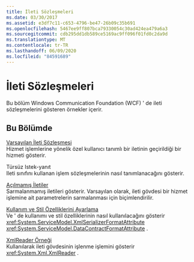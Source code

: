 ```yaml
---
title: İleti Sözleşmeleri
ms.date: 03/30/2017
ms.assetid: e3df7c11-c653-4796-be47-26b09c35b691
ms.openlocfilehash: 5467ee9ff807bca79330054c30ad424ea479a6a3
ms.sourcegitcommit: cdb295dd1db589ce5169ac9ff096f01fd0c2da9d
ms.translationtype: MT
ms.contentlocale: tr-TR
ms.lasthandoff: 06/09/2020
ms.locfileid: "84591689"
---
```

# <a name="message-contracts"></a>İleti Sözleşmeleri
Bu bölüm Windows Communication Foundation (WCF) ' de ileti sözleşmelerini gösteren örnekler içerir.  
  
## <a name="in-this-section"></a>Bu Bölümde  
 [Varsayılan İleti Sözleşmesi](default-message-contract.md)  
 Hizmet işlemlerine yönelik özel kullanıcı tanımlı bir iletinin geçirildiği bir hizmeti gösterir.  
  
 Türsüz Istek-yanıt  
 Ileti sınıfını kullanan işlem sözleşmelerinin nasıl tanımlanacağını gösterir.  
  
 [Açılmamış İletiler](unwrapped-messages.md)  
 Sarmalanmamış iletileri gösterir. Varsayılan olarak, ileti gövdesi bir hizmet işlemine ait parametrelerin sarmalanması için biçimlendirilir.  
  
 [Kullanım ve Stil Özelliklerini Ayarlama](setting-the-use-and-style-properties.md)  
 Ve ' de kullanımı ve stil özelliklerinin nasıl kullanılacağını gösterir <xref:System.ServiceModel.XmlSerializerFormatAttribute> <xref:System.ServiceModel.DataContractFormatAttribute> .  
  
 [XmlReader Örneği](xmlreader-sample.md)  
 Kullanılarak ileti gövdesinin işlenme işlemini gösterir <xref:System.Xml.XmlReader> .
